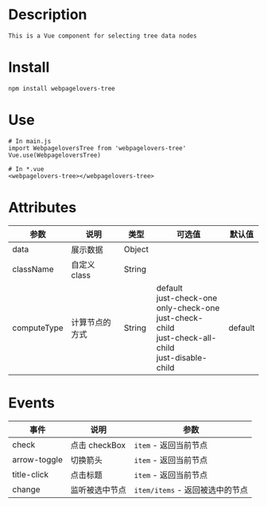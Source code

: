 # Description
```
This is a Vue component for selecting tree data nodes
```
# Install

``` 
npm install webpagelovers-tree
```
# Use

```
# In main.js
import WebpageloversTree from 'webpagelovers-tree'
Vue.use(WebpageloversTree)

# In *.vue
<webpagelovers-tree></webpagelovers-tree>  
```
# Attributes

参数 | 说明 | 类型 | 可选值 |  默认值  
---- | ---- | ---- | ---- | ---- 
data | 展示数据 | Object | |
className | 自定义 class | String | |
computeType | 计算节点的方式 |  String | default<br>just-check-one<br>only-check-one<br>just-check-child<br>just-check-all-child<br>just-disable-child|default  |


# Events

事件| 说明 | 参数 
----| ---- | ----  
check| 点击 checkBox  |  `item` - 返回当前节点   
arrow-toggle|  切换箭头 | `item` - 返回当前节点    
title-click | 点击标题    |  `item` - 返回当前节点 
change | 监听被选中节点    |  `item/items` - 返回被选中的节点   
 

 
 
